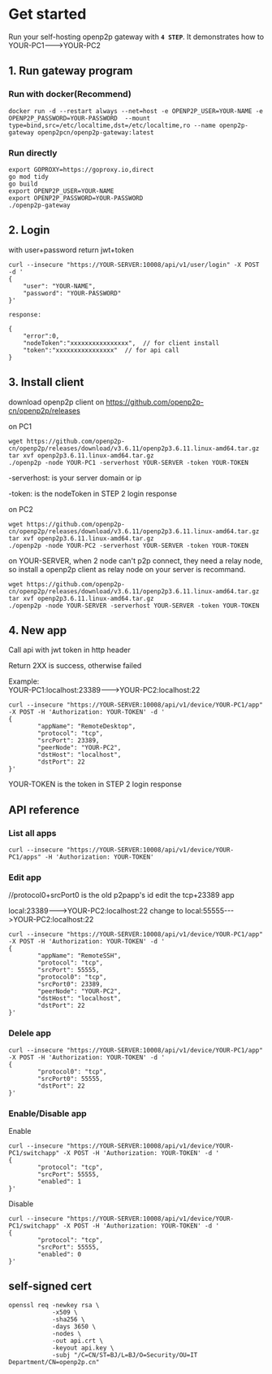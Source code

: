 # Get started
Run your self-hosting openp2p gateway with **`4 STEP`**.
It demonstrates how to YOUR-PC1--->YOUR-PC2

## 1. Run gateway program
### Run with docker(Recommend)
```
docker run -d --restart always --net=host -e OPENP2P_USER=YOUR-NAME -e OPENP2P_PASSWORD=YOUR-PASSWORD  --mount type=bind,src=/etc/localtime,dst=/etc/localtime,ro --name openp2p-gateway openp2pcn/openp2p-gateway:latest
```

### Run directly
```
export GOPROXY=https://goproxy.io,direct
go mod tidy
go build
export OPENP2P_USER=YOUR-NAME 
export OPENP2P_PASSWORD=YOUR-PASSWORD
./openp2p-gateway

```

## 2. Login 
with user+password return jwt+token
```
curl --insecure "https://YOUR-SERVER:10008/api/v1/user/login" -X POST -d '
{
    "user": "YOUR-NAME",
    "password": "YOUR-PASSWORD"
}'

response:

{
    "error":0,
    "nodeToken":"xxxxxxxxxxxxxxxx",  // for client install
    "token":"xxxxxxxxxxxxxxxx"  // for api call
}
```

## 3. Install client
download openp2p client on https://github.com/openp2p-cn/openp2p/releases

on PC1
```
wget https://github.com/openp2p-cn/openp2p/releases/download/v3.6.11/openp2p3.6.11.linux-amd64.tar.gz
tar xvf openp2p3.6.11.linux-amd64.tar.gz 
./openp2p -node YOUR-PC1 -serverhost YOUR-SERVER -token YOUR-TOKEN
```
-serverhost: is your server domain or ip

-token: is the nodeToken in STEP 2 login response

on PC2
```
wget https://github.com/openp2p-cn/openp2p/releases/download/v3.6.11/openp2p3.6.11.linux-amd64.tar.gz
tar xvf openp2p3.6.11.linux-amd64.tar.gz 
./openp2p -node YOUR-PC2 -serverhost YOUR-SERVER -token YOUR-TOKEN
```

on YOUR-SERVER, when 2 node can't p2p connect, they need a relay node, so install a openp2p client as relay node on your server is recommand.
```
wget https://github.com/openp2p-cn/openp2p/releases/download/v3.6.11/openp2p3.6.11.linux-amd64.tar.gz
tar xvf openp2p3.6.11.linux-amd64.tar.gz 
./openp2p -node YOUR-SERVER -serverhost YOUR-SERVER -token YOUR-TOKEN
```

## 4. New app
Call api with jwt token in http header

Return 2XX is success, otherwise failed

Example:  
YOUR-PC1:localhost:23389--->YOUR-PC2:localhost:22
```
curl --insecure "https://YOUR-SERVER:10008/api/v1/device/YOUR-PC1/app" -X POST -H 'Authorization: YOUR-TOKEN' -d '
{
        "appName": "RemoteDesktop",
        "protocol": "tcp",
        "srcPort": 23389,
        "peerNode": "YOUR-PC2",
        "dstHost": "localhost",
        "dstPort": 22
}'
```

YOUR-TOKEN is the token in STEP 2 login response

## API reference

### List all apps
```
curl --insecure "https://YOUR-SERVER:10008/api/v1/device/YOUR-PC1/apps" -H 'Authorization: YOUR-TOKEN' 
```

### Edit app
//protocol0+srcPort0 is the old p2papp's id
edit the tcp+23389 app

local:23389--->YOUR-PC2:localhost:22  change to
local:55555--->YOUR-PC2:localhost:22

```
curl --insecure "https://YOUR-SERVER:10008/api/v1/device/YOUR-PC1/app" -X POST -H 'Authorization: YOUR-TOKEN' -d '
{
        "appName": "RemoteSSH",
        "protocol": "tcp",
        "srcPort": 55555,
        "protocol0": "tcp",  
        "srcPort0": 23389,
        "peerNode": "YOUR-PC2",
        "dstHost": "localhost",
        "dstPort": 22
}'
```

### Delele app
```
curl --insecure "https://YOUR-SERVER:10008/api/v1/device/YOUR-PC1/app" -X POST -H 'Authorization: YOUR-TOKEN' -d '
{
        "protocol0": "tcp",  
        "srcPort0": 55555,
        "dstPort": 22
}'
```

### Enable/Disable app

Enable
```
curl --insecure "https://YOUR-SERVER:10008/api/v1/device/YOUR-PC1/switchapp" -X POST -H 'Authorization: YOUR-TOKEN' -d '
{
        "protocol": "tcp",
        "srcPort": 55555,
        "enabled": 1
}'
```

Disable
```
curl --insecure "https://YOUR-SERVER:10008/api/v1/device/YOUR-PC1/switchapp" -X POST -H 'Authorization: YOUR-TOKEN' -d '
{
        "protocol": "tcp",
        "srcPort": 55555,
        "enabled": 0
}'
```

## self-signed cert
```
openssl req -newkey rsa \
            -x509 \
            -sha256 \
            -days 3650 \
            -nodes \
            -out api.crt \
            -keyout api.key \
            -subj "/C=CN/ST=BJ/L=BJ/O=Security/OU=IT Department/CN=openp2p.cn"

```